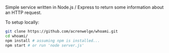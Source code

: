 Simple service written in Node.js / Express to return some information about an HTTP request.

To setup locally:

```bash
git clone https://github.com/acrenwelge/whoami.git
cd whoami/
npm install # assuming npm is installed...
npm start # or run 'node server.js'
```
